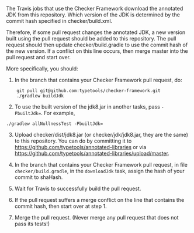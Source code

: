 The Travis jobs that use the Checker Framework download the annotated JDK from
this repository. Which version of the JDK is determined by the commit hash
specified in checker/build.xml.

Therefore, if some pull request changes the annotated JDK, a new version built
using the pull request should be added to this repository.  The pull request
should then update checker/build.gradle to use the commit hash of the new version.
If a conflict on this line occurs, then merge master into the pull request and
start over.

More specifically, you should:

1. In the branch that contains your Checker Framework pull request, do:
````
    git pull git@github.com:typetools/checker-framework.git
    ./gradlew buildJdk
````

2. To use the built version of the jdk8.jar in another tasks, pass `-PbuiltJdk=`. For example,
````
./gradlew allNullnessTest -PbuiltJdk=
````

3. Upload checker/dist/jdk8.jar (or checker/jdk/jdk8.jar, they are the same)
to this repository.  You can do by committing it to
https://github.com/typetools/annotated-libraries or via
https://github.com/typetools/annotated-libraries/upload/master.

4. In the branch that contains your Checker Framework pull request,
in file `checker/build.gradle`, in the `downloadJdk` task,
assign the hash of your commit to shaHash.

5. Wait for Travis to successfully build the pull request.

6. If the pull request suffers a merge conflict on the line that contains
the commit hash, then start over at step 1.

7. Merge the pull request.  (Never merge any pull request that does not
pass its tests!)

